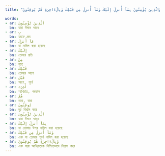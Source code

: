 ```yaml
---
title: "وَٱلَّذِينَ يُؤْمِنُونَ بِمَآ أُنزِلَ إِلَيْكَ وَمَآ أُنزِلَ مِن قَبْلِكَ وَبِٱلْءَاخِرَةِ هُمْ يُوقِنُونَ"

words:
- ar: اَلَّذِينَ يُؤْمِنُونَ
  bn: যারা ঈমান আনে
- ar: بِ
  bn: হরফে জর
- ar: مَآ أُنزِلَ
  bn: যা নাযিল করা হয়েছে
- ar: إِلَيْكَ
  bn: তোমার প্রতি
- ar: مِنْ
  bn: হতে
- ar: قَبْلِكَ
  bn: তোমার আগে
- ar: قَبْل
  bn: আগে, পূর্বে
- ar: اٰخِرَة
  bn: আখিরাত, পরকাল
- ar: هُمْ
  bn: তারা, যারা
- ar: يُوقِنُونَ
  bn: দৃঢ় বিশ্বাস করে
- ar: اَلَّذِينَ يُؤْمِنُونَ
  bn: যারা ঈমান আনে
- ar: بِمَآ أُنزِلَ إِلَيْكَ
  bn: যা তোমার উপর নাযিল করা হয়েছে
- ar: وَمَآ أُنزِلَ مِن قَبْلِكَ
  bn: এবং যা তোমার পূর্বে নাযিল করা হয়েছে
- ar: وَبِٱلْءَاخِرَةِ هُمْ يُوقِنُونَ
  bn: এবং যারা আখিরাতকে নিশ্চিতভাবে বিশ্বাস করে
---
```

